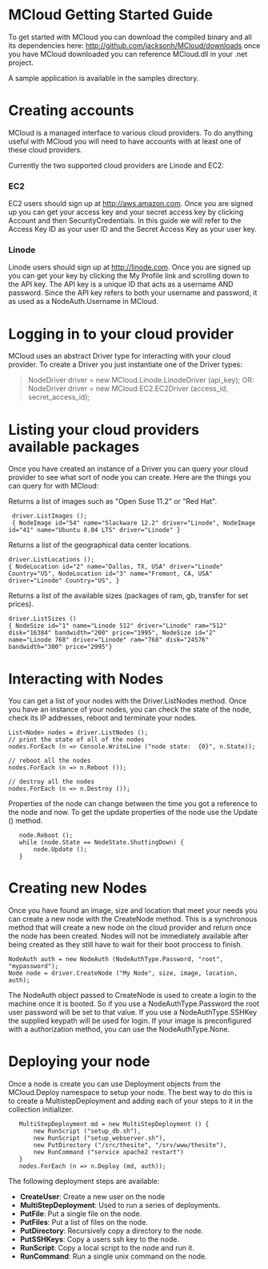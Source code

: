 MCloud Getting Started Guide
=============================
To get started with MCloud you can download the compiled binary and
all its dependencies here: http://github.com/jacksonh/MCloud/downloads
once you have MCloud downloaded you can reference MCloud.dll in your
.net project.

A sample application is available in the samples directory.


Creating accounts
=================
MCloud is a managed interface to various cloud providers.  To do
anything useful with MCloud you will need to have accounts with at
least one of these cloud providers.

Currently the two supported cloud providers are Linode and EC2:

### EC2

EC2 users should sign up at http://aws.amazon.com. Once you are signed
up you can get your access key and your secret access key by clicking Account and
then SecurityCredentials. In this guide we will refer to the Access
Key ID as your user ID and the Secret Access Key as your user key.

### Linode

Linode users should sign up at http://linode.com. Once you are signed
up you can get your key by clicking the My Profile link and scrolling
down to the API key.  The API key is a unique ID that acts as a
username AND password. Since the API key refers to both your username
and password, it as used as a NodeAuth.Username in MCloud.




Logging in to your cloud provider 
=================================
MCloud uses an abstract Driver type for interacting with your cloud
provider. To create a Driver you just instantiate one of the Driver
types:

> NodeDriver driver = new MCloud.Linode.LinodeDriver (api_key);
OR:
> NodeDriver driver = new MCloud.EC2.EC2Driver (access_id, secret_access_id);



Listing your cloud providers available packages
===============================================
Once you have created an instance of a Driver you can query your cloud
provider to see what sort of node you can create. Here are the things
you can query for with MCloud:

 Returns a list of images such as "Open Suse 11.2" or "Red Hat".

 	 driver.ListImages ();
 	 { NodeImage id="54" name="Slackware 12.2" driver="Linode", NodeImage id="41" name="Ubuntu 8.04 LTS" driver="Linode" }

Returns a list of the geographical data center locations.

	driver.ListLocations ();
	{ NodeLocation id="2" name="Dallas, TX, USA" driver="Linode" Country="US", NodeLocation id="3" name="Fremont, CA, USA" driver="Linode" Country="US", }

Returns a list of the available sizes (packages of ram, gb, transfer for set prices).

	driver.ListSizes ()
	{ NodeSize id="1" name="Linode 512" driver="Linode" ram="512" disk="16384" bandwidth="200" price="1995", NodeSize id="2" name="Linode 768" driver="Linode" ram="768" disk="24576" bandwidth="300" price="2995"}


Interacting with Nodes
======================
You can get a list of your nodes with the Driver.ListNodes method. 
Once you have an instance of your nodes, you can check the state of
the node, check its IP addresses, reboot and terminate your nodes.

     
    List<Node> nodes = driver.ListNodes ();
    // print the state of all of the nodes
    nodes.ForEach (n => Console.WriteLine ("node state:  {0}", n.State));

    // reboot all the nodes
    nodes.ForEach (n => n.Reboot ());

    // destroy all the nodes
    nodes.ForEach (n => n.Destroy ());

Properties of the node can change between the time you got a reference
to the node and now.  To get the update properties of the node use the
Update () method.

       node.Reboot ();
       while (node.State == NodeState.ShuttingDown) {
       	   node.Update ();
       }


Creating new Nodes
==================
Once you have found an image, size and location that meet your needs
you can create a new node with the CreateNode method. This is a
synchronous method that will create a new node on the cloud provider
and return once the node has been created. Nodes will not be
immediately available after being created as they still have to wait
for their boot proccess to finish.

    NodeAuth auth = new NodeAuth (NodeAuthType.Password, "root", "mypassword");
    Node node = driver.CreateNode ("My Node", size, image, location, auth);

The NodeAuth object passed to CreateNode is used to create a login to
the machine once it is booted. So if you use a NodeAuthType.Password
the root user password will be set to that value.  If you use a
NodeAuthType.SSHKey the supplied keypath will be used for login. If
your image is preconfigured with a authorization method, you can use
the NodeAuthType.None.


Deploying your node
===================

Once a node is create you can use Deployment objects from the
MCloud.Deploy namespace to setup your node.  The best way to do this
is to create a MultistepDeployment and adding each of your steps to it
in the collection initializer.

       MultiStepDeployment md = new MultiStepDeployment () {
           new RunScript ("setup_db.sh"),
           new RunScript ("setup_webserver.sh"),
           new PutDirectory ("/src/thesite", "/srv/www/thesite"),
           new RunCommand ("service apache2 restart")
       }
       nodes.ForEach (n => n.Deploy (md, auth));
       
The following deployment steps are available:

 * **CreateUser**: Create a new user on the node
 * **MultiStepDeployment**: Used to run a series of deployments.
 * **PutFile**: Put a single file on the node.
 * **PutFiles**: Put a list of files on the node.
 * **PutDirectory**: Recursively copy a directory to the node.
 * **PutSSHKeys**: Copy a users ssh key to the node.
 * **RunScript**: Copy a local script to the node and run it.
 * **RunCommand**: Run a single unix command on the node.

